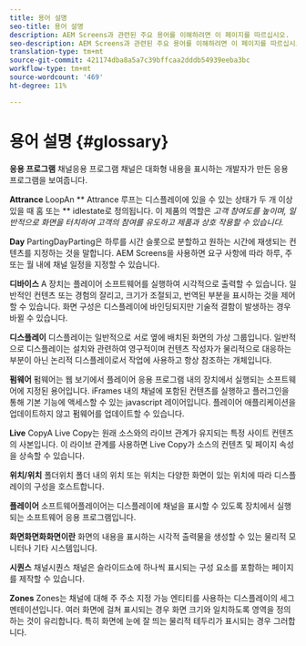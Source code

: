```yaml
---
title: 용어 설명
seo-title: 용어 설명
description: AEM Screens과 관련된 주요 용어를 이해하려면 이 페이지를 따르십시오.
seo-description: AEM Screens과 관련된 주요 용어를 이해하려면 이 페이지를 따르십시오.
translation-type: tm+mt
source-git-commit: 421174dba8a5a7c39bffcaa2dddb54939eeba3bc
workflow-type: tm+mt
source-wordcount: '469'
ht-degree: 11%

---
```



# 용어 설명 {#glossary}

**응용 프로그램** 채널응용 프로그램 채널은 대화형 내용을 표시하는 개발자가 만든 응용 프로그램을 보여줍니다.

**Attrance** LoopAn  ** Attrance 루프는 디스플레이에 있을 수 있는 상태가 두 개 이상 있을 때 홈 또는  ** idlestate로 정의됩니다. 이 제품의 역할은 *고객 참여도를 높이며, 일반적으로 화면을 터치하여 고객의 참여를 유도하고 제품과 상호 작용할 수 있습니다.*

**Day** PartingDayParting은 하루를 시간 슬롯으로 분할하고 원하는 시간에 재생되는 컨텐츠를 지정하는 것을 말합니다. AEM Screens을 사용하면 요구 사항에 따라 하루, 주 또는 월 내에 채널 일정을 지정할 수 있습니다.

**디바이스** A 장치는 플레이어 소프트웨어를 실행하여 시각적으로 출력할 수 있습니다. 일반적인 컨텐츠 또는 경험의 잘리고, 크기가 조절되고, 번역된 부분을 표시하는 것을 제어할 수 있습니다. 화면 구성은 디스플레이에 바인딩되지만 기술적 결함이 발생하는 경우 바뀔 수 있습니다.

**디스플레이** 디스플레이는 일반적으로 서로 옆에 배치된 화면의 가상 그룹입니다. 일반적으로 디스플레이는 설치와 관련하여 영구적이며 컨텐츠 작성자가 물리적으로 대응하는 부분이 아닌 논리적 디스플레이로서 작업에 사용하고 항상 참조하는 개체입니다.

**펌웨어** 펌웨어는 웹 보기에서 플레이어 응용 프로그램 내의 장치에서 실행되는 소프트웨어에 지정된 용어입니다. iFrames 내의 채널에 포함된 컨텐츠를 실행하고 플러그인을 통해 기본 기능에 액세스할 수 있는 javascript 레이어입니다. 플레이어 애플리케이션을 업데이트하지 않고 펌웨어를 업데이트할 수 있습니다.

**Live** CopyA Live Copy는 원래 소스와의 라이브 관계가 유지되는 특정 사이트 컨텐츠의 사본입니다. 이 라이브 관계를 사용하면 Live Copy가 소스의 컨텐츠 및 페이지 속성을 상속할 수 있습니다.

**위치/위치** 폴더위치 폴더 내의 위치 또는 위치는 다양한 화면이 있는 위치에 따라 디스플레이의 구성을 호스트합니다.

**플레이어** 소프트웨어플레이어는 디스플레이에 채널을 표시할 수 있도록 장치에서 실행되는 소프트웨어 응용 프로그램입니다.

**화면화면화화면이란** 화면의 내용을 표시하는 시각적 출력물을 생성할 수 있는 물리적 모니터나 기타 시스템입니다.

**시퀀스** 채널시퀀스 채널은 슬라이드쇼에 하나씩 표시되는 구성 요소를 포함하는 페이지를 제작할 수 있습니다.

**Zones** Zones는 채널에 대해 주 주소 지정 가능 엔티티를 사용하는 디스플레이의 세그멘테이션입니다. 여러 화면에 걸쳐 표시되는 경우 화면 크기와 일치하도록 영역을 정의하는 것이 유리합니다. 특히 화면에 눈에 잘 띄는 물리적 테두리가 표시되는 경우 그러합니다.
